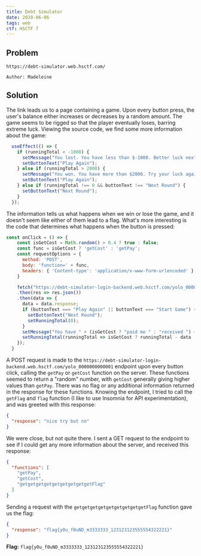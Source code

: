 ```yaml
---
title: Debt Simulator
date: 2020-06-06
tags: web
ctf: HSCTF 7
---
```

## Problem
```
https://debt-simulator.web.hsctf.com/

Author: Madeleine

```

## Solution
The link leads us to a page containing a game. Upon every button press, the user's balance either increases or decreases by a random amount. The game seems to be rigged so that the player eventually loses, barring extreme luck. Viewing the source code, we find some more information about the game:

```js
  useEffect(() => {
    if (runningTotal < -1000) {
      setMessage("You lost. You have less than $-1000. Better luck next time.");
      setButtonText("Play Again");
    } else if (runningTotal > 2000) {
      setMessage("You won. You have more than $2000. Try your luck again?");
      setButtonText("Play Again");
    } else if (runningTotal !== 0 && buttonText !== "Next Round") {
      setButtonText("Next Round");
    }
  });
```

The information tells us what happens when we win or lose the game, and it doesn't seem like either of them lead to a flag. What's more interesting is the code that determines what happens when the button is pressed:
```js
const onClick = () => {
    const isGetCost = Math.random() > 0.4 ? true : false;
    const func = isGetCost ? 'getCost' : 'getPay';
    const requestOptions = {
      method: 'POST',
      body: 'function=' + func,
      headers: { 'Content-type': 'application/x-www-form-urlencoded' }
    }

    fetch("https://debt-simulator-login-backend.web.hsctf.com/yolo_0000000000001", requestOptions)
    .then(res => res.json())
    .then(data => {
      data = data.response;
      if (buttonText === "Play Again" || buttonText === "Start Game") {
        setButtonText("Next Round");
        setRunningTotal(0);
      }
      setMessage("You have " + (isGetCost ? "paid me " : "received ") + "$" + data + ".");
      setRunningTotal(runningTotal => isGetCost ? runningTotal - data : runningTotal + data);
    });
  }
  ```

A POST request is made to the ```https://debt-simulator-login-backend.web.hsctf.com/yolo_0000000000001``` endpoint upon every button click, calling the ```getPay``` or ```getCost``` function on the server. These functions seemed to return a "random" number, with ```getCost``` generally giving higher values than ```getPay```. There was no flag or any additional information returned in the response for these functions. Knowing the endpoint, I tried to call the ```getFlag``` and ```flag``` function (I like to use Insomnia for API experimentation), and was greeted with this response:

```json
{
  "response": "nice try but no"
}
```

We were close, but not quite there. I sent a GET request to the endpoint to see if I could get any more information about the server, and received this response:
```json
{
  "functions": [
    "getPay",
    "getCost",
    "getgetgetgetgetgetgetgetgetFlag"
  ]
}
```

Sending a request with the ```getgetgetgetgetgetgetgetgetFlag``` function gave us the flag:
```json
{
  "response": "flag{y0u_f0uND_m3333333_123123123555554322221}"
}
```

**Flag:** ```flag{y0u_f0uND_m3333333_123123123555554322221}```